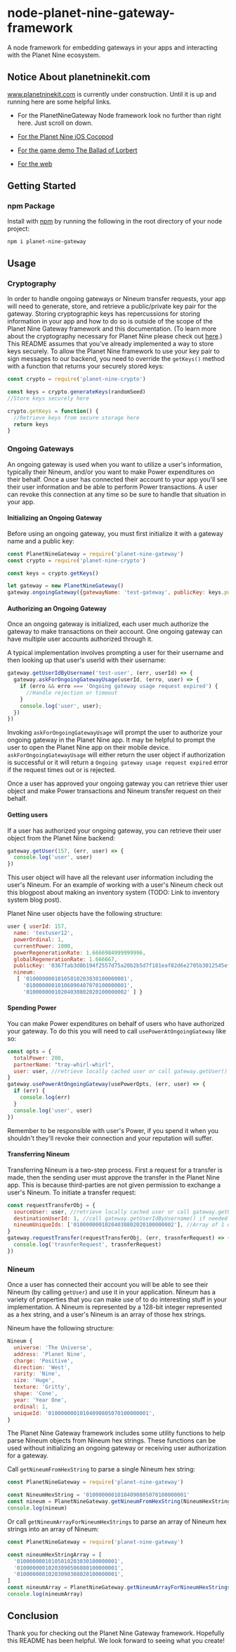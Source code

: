 # node-planet-nine-gateway-framework
A node framework for embedding gateways in your apps and interacting with the Planet Nine ecosystem. 

## Notice About planetninekit.com

www.planetninekit.com is currently under construction. Until it is up and running here are some helpful links.

* For the PlanetNineGateway Node framework look no further than right here. Just scroll on down.

* [For the Planet Nine iOS Cocopod](https://github.com/planet-nine-app/iOS-PlanetNineGateway-Framework)

* [For the game demo The Ballad of Lorbert](https://github.com/planet-nine-app/theballadoflorbert)

* [For the web](https://github.com/planet-nine-app/web-power-gateway) 

## Getting Started

### npm Package

Install with [npm](http://npmjs.com) by running the following in the root directory of your node project:

```
npm i planet-nine-gateway
```

## Usage

### Cryptography

In order to handle ongoing gateways or Nineum transfer requests, your app will need to generate, store, and retrieve a public/private key pair for the gateway. Storing cryptographic keys has repercussions for storing information in your app and how to do so is outside of the scope of the Planet Nine Gateway framework and this documentation. (To learn more about the cryptography necessary for Planet Nine please check out [here](https://github.com/planet-nine-app/secp256k1-libraries#storing-keys).) This README assumes that you've already implemented a way to store keys securely. To allow the Planet Nine framework to use your key pair to sign messages to our backend, you need to override the `getKeys()` method with a function that returns your securely stored keys:

```javascript
const crypto = require('planet-nine-crypto')

const keys = crypto.generateKeys(randomSeed)
//Store keys securely here

crypto.getKeys = function() {
  //Retrieve keys from secure storage here
  return keys
}
```

### Ongoing Gateways

An ongoing gateway is used when you want to utilize a user's information, typically their Nineum, and/or you want to make Power expenditures on their behalf. Once a user has connected their account to your app you'll see their user information and be able to perform Power transactions. A user can revoke this connection at any time so be sure to handle that situation in your app. 

#### Initializing an Ongoing Gateway

Before using an ongoing gateway, you must first initialize it with a gateway name and a public key:

```javascript
const PlanetNineGateway = require('planet-nine-gateway')
const crypto = require('planet-nine-crypto')

const keys = crypto.getKeys()

let gateway = new PlanetNineGateway()
gateway.ongoingGateway({gatewayName: 'test-gateway', publicKey: keys.publicKey})
```

#### Authorizing an Ongoing Gateway

Once an ongoing gateway is initialized, each user much authorize the gateway to make transactions on their account. One ongoing gateway can have multiple user accounts authorized through it.

A typical implementation involves prompting a user for their username and then looking up that user's userId with their username:

```javascript
gateway.getUserIdByUsername('test-user', (err, userId) => {
  gateway.askForOngoingGatewayUsage(userId, (erro, user) => {
    if (erro && erro === 'Ongoing gateway usage request expired') {
      //Handle rejection or timeout
    }
    console.log('user', user);
  })
})  
```

Invoking `askForOngoingGatewayUsage` will prompt the user to authorize your ongoing gateway in the Planet Nine app. It may be helpful to prompt the user to open the Planet Nine app on their mobile device. `askForOngoingGatewayUsage` will either return the user object if authorization is successful or it will return a `Ongoing gateway usage request expired` error if the request times out or is rejected. 

Once a user has approved your ongoing gateway you can retrieve thier user object and make Power transactions and Nineum transfer request on their behalf.

#### Getting users

If a user has authorized your ongoing gateway, you can retrieve their user object from the Planet Nine backend:

```javascript
gateway.getUser(157, (err, user) => {
  console.log('user', user)
}) 
```

This user object will have all the relevant user information including the user's Nineum. For an example of working with a user's Nineum check out this blogpost about making an inventory system (TODO: Link to inventory system blog post).

Planet Nine user objects have the following structure: 

```js
user { userId: 157,
  name: 'testuser12',
  powerOrdinal: 1,
  currentPower: 1000,
  powerRegenerationRate: 1.6666984999999996,
  globalRegenerationRate: 1.666667,
  publicKey: '0367fab3d8b194f2557d75a20b2b5d7f181eaf82d6e2705b3012545efe1730b45c',
  nineum:
   [ '01000000010105010203030100000001',
     '01000000010106090407070100000001',
     '01000000010204030802020100000002' ] }
```

#### Spending Power

You can make Power expenditures on behalf of users who have authorized your gateway. To do this you will need to call `usePowerAtOngoingGateway` like so:

```js
const opts = {
  totalPower: 200,
  partnerName: "tray-whirl-whirl",
  user: user, //retrieve locally cached user or call gateway.getUser()
}  
gateway.usePowerAtOngoingGateway(usePowerOpts, (err, user) => {
  if (err) {
    console.log(err)
  }
  console.log('user', user)
})
```

Remember to be responsible with user's Power, if you spend it when you shouldn't they'll revoke their connection and your reputation will suffer. 

#### Transferring Nineum

Transferring Nineum is a two-step process. First a request for a transfer is made, then the sending user must approve the transfer in the Planet Nine app. This is because third-parties are not given permission to exchange a user's Nineum. To initiate a transfer request:

```js
const requestTransferObj = {
  sourceUser: user, //retrieve locally cached user or call gateway.getUser()
  destinationUserId: 1, //call gateway.getUserIdByUsername() if needed to lookup the receiving user's userId
  nineumUniqueIds: ['01000000010204030802020100000002'], //Array of 1 or more Nineum
}  
gateway.requestTransfer(requestTransferObj, (err, trasnferRequest) => {
  console.log('trasnferRequest', trasnferRequest)
})
```

### Nineum
Once a user has connected their account you will be able to see their Nineum (by calling `getUser`) and use it in your application. Nineum has a variety of properties that you can make use of to do interesting stuff in your implementation. A Nineum is represented by a 128-bit integer represented as a hex string, and a user's Nineum is an array of those hex strings. 

Nineum have the following structure: 

```js
Nineum {
  universe: 'The Universe',
  address: 'Planet Nine',
  charge: 'Positive',
  direction: 'West',
  rarity: 'Nine',
  size: 'Huge',
  texture: 'Gritty',
  shape: 'Cone',
  year: 'Year One',
  ordinal: 1,
  uniqueId: '01000000010104090805070100000001', 
}
```

The Planet Nine Gateway framework includes some utility functions to help parse Nineum objects from Nineum hex strings. These functions can be used without initializing an ongoing gateway or receiving user authorization for a gateway. 

Call `getNineumFromHexString` to parse a single Nineum hex string:

```js
const PlanetNineGateway = require('planet-nine-gateway')

const NineumHexString = '01000000010104090805070100000001'
const nineum = PlanetNineGateway.getNineumFromHexString(NineumHexString)
console.log(nineum)
```

Or call `getNineumArrayForNineumHexStrings` to parse an array of Nineum hex strings into an array of Nineum:

```js
const PlanetNineGateway = require('planet-nine-gateway')

const nineumHexStringArray = [
  '01000000010105010203030100000001',
  '01000000010203090506080100000001',
  '01000000010203090308020100000001',
]
const nineumArray = PlanetNineGateway.getNineumArrayForNineumHexStrings(nineumHexStringArray) 
console.log(nineumArray)
```

## Conclusion

Thank you for checking out the Planet Nine Gateway framework. Hopefully this README has been helpful. We look forward to seeing what you create!


